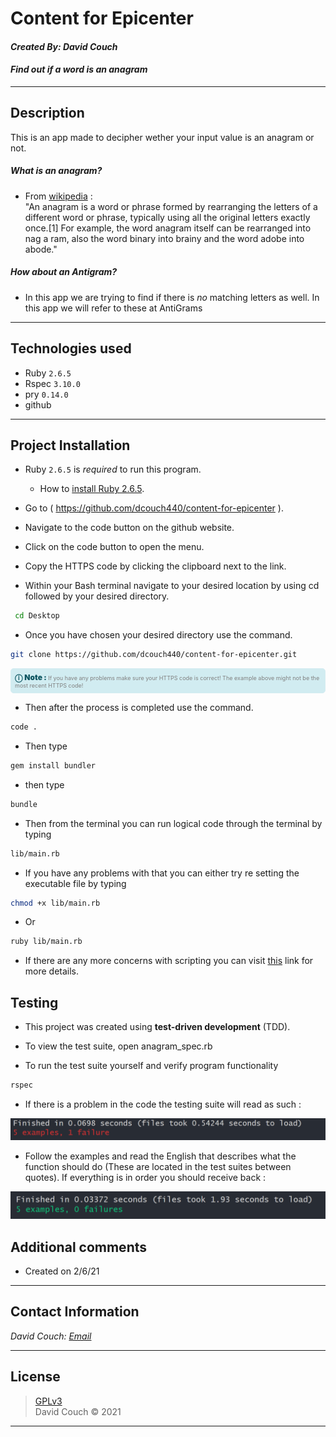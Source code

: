 # Content for Epicenter
#### *Created By: David Couch*
#### *Find out if a word is an anagram*
* * *

## Description
This is an app made to decipher wether your input value is an anagram or not.
  ##### What is an anagram?
  *  From [wikipedia]( https://en.wikipedia.org/wiki/Anagram ) : \
    "An anagram is a word or phrase formed by rearranging the letters of a different word or phrase, typically using all the original letters exactly once.[1] For example, the word anagram itself can be rearranged into nag a ram, also the word binary into brainy and the word adobe into abode."
  ##### How about an Antigram?
  * In this app we are trying to find if there is _no_ matching letters as well. In this app we will refer to these at AntiGrams
* * *

## Technologies used
* Ruby `2.6.5`
* Rspec `3.10.0`
* pry `0.14.0`
* github
* * *

## Project Installation
* Ruby `2.6.5` is *required* to run this program.  
  * How to [install Ruby 2.6.5](https://www.learnhowtoprogram.com/ruby-and-rails/getting-started-with-ruby/installing-ruby).  

* Go to ( https://github.com/dcouch440/content-for-epicenter ).

* Navigate to the code button on the github website.

* Click on the code button to open the menu.

* Copy the HTTPS code by clicking the clipboard next to the link.

* Within your Bash terminal navigate to your desired location by using cd followed by your desired directory.

```bash
 cd Desktop
``` 

- Once you have chosen your desired directory use the command.

```bash 
git clone https://github.com/dcouch440/content-for-epicenter.git
```

<div 
  style="
    background-color: #d1ecf1; 
    color: grey; padding: 6px; 
    font-size: 9px; 
    border-radius: 5px; 
    border: 1px solid #d4ecf1; 
    margin-bottom: 12px"
> 
  <span 
    style="
      font-size: 12px; 
      font-weight: 600; 
      color: #0c5460;"
  >
    ⓘ
  </span>
  <span 
    style="
      font-size: 12px; 
      font-weight: 900; 
      color: #0c5460;
      margin-bottom: 24px"
  >
    Note : 
  </span> 
  If you have any problems make sure your HTTPS code is correct! The example above might not be the most recent HTTPS code!
</div>


* Then after the process is completed use the command.

``` bash
code .
```

* Then type

``` bash
gem install bundler

```
* then type

``` bash
bundle
```

* Then from the terminal you can run logical code through the terminal by typing 
```bash
lib/main.rb
```

* If you have any problems with that you can either try re setting the executable file by typing

```bash
chmod +x lib/main.rb
```

* Or
```bash
ruby lib/main.rb
```

* If there are any more concerns with scripting you can visit [this](https://www.learnhowtoprogram.com/ruby-and-rails/basic-ruby/basic-ruby-scripting#:~:text=We%20need%20to%20make%20the,the%20permissions%20for%20a%20file.) link for more details.

## Testing
* This project was created using **test-driven development** (TDD).

* To view the test suite, open anagram_spec.rb

* To run the test suite yourself and verify program functionality
  
```bash
rspec
``` 

* If there is a problem in the code the testing suite will read as such :

<div>
  <img src="lib/img/rspec-f2.PNG" alt="Failing RSpec test">
</div>

* Follow the examples and read the English that describes what the function should do (These are located in the test suites between quotes). If everything is in order you should receive back :

<div>
  <img src="lib/img/rspec-p.PNG" alt="Passing RSpec test">
</div>

## Additional comments
* Created on 2/6/21

* * *

## Contact Information
_David Couch: [Email](dcouch440@gmail.com)_
* * *

## License
> [GPLv3](https://choosealicense.com/licenses/gpl-3.0/)\
> David Couch &copy; 2021

* * *
